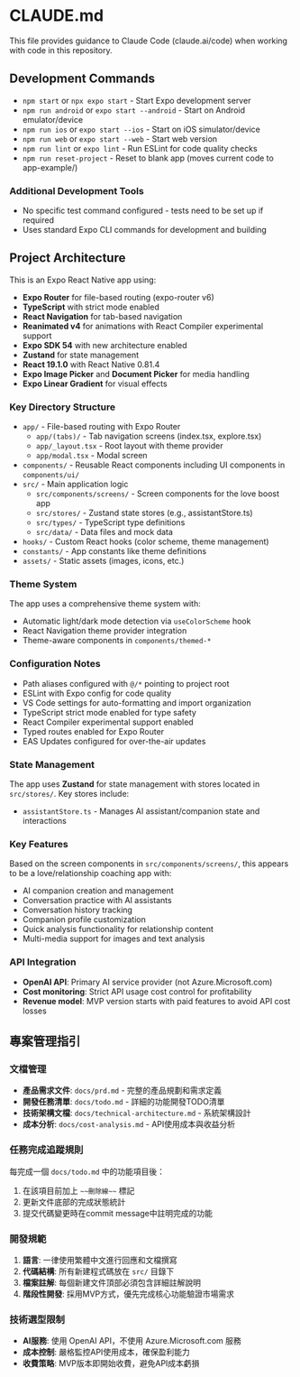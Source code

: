 # CLAUDE.md

This file provides guidance to Claude Code (claude.ai/code) when working with code in this repository.

## Development Commands

- `npm start` or `npx expo start` - Start Expo development server
- `npm run android` or `expo start --android` - Start on Android emulator/device
- `npm run ios` or `expo start --ios` - Start on iOS simulator/device
- `npm run web` or `expo start --web` - Start web version
- `npm run lint` or `expo lint` - Run ESLint for code quality checks
- `npm run reset-project` - Reset to blank app (moves current code to app-example/)

### Additional Development Tools
- No specific test command configured - tests need to be set up if required
- Uses standard Expo CLI commands for development and building

## Project Architecture

This is an Expo React Native app using:

- **Expo Router** for file-based routing (expo-router v6)
- **TypeScript** with strict mode enabled
- **React Navigation** for tab-based navigation
- **Reanimated v4** for animations with React Compiler experimental support
- **Expo SDK 54** with new architecture enabled
- **Zustand** for state management
- **React 19.1.0** with React Native 0.81.4
- **Expo Image Picker** and **Document Picker** for media handling
- **Expo Linear Gradient** for visual effects

### Key Directory Structure

- `app/` - File-based routing with Expo Router
  - `app/(tabs)/` - Tab navigation screens (index.tsx, explore.tsx)
  - `app/_layout.tsx` - Root layout with theme provider
  - `app/modal.tsx` - Modal screen
- `components/` - Reusable React components including UI components in `components/ui/`
- `src/` - Main application logic
  - `src/components/screens/` - Screen components for the love boost app
  - `src/stores/` - Zustand state stores (e.g., assistantStore.ts)
  - `src/types/` - TypeScript type definitions
  - `src/data/` - Data files and mock data
- `hooks/` - Custom React hooks (color scheme, theme management)
- `constants/` - App constants like theme definitions
- `assets/` - Static assets (images, icons, etc.)

### Theme System

The app uses a comprehensive theme system with:
- Automatic light/dark mode detection via `useColorScheme` hook
- React Navigation theme provider integration
- Theme-aware components in `components/themed-*`

### Configuration Notes

- Path aliases configured with `@/*` pointing to project root
- ESLint with Expo config for code quality
- VS Code settings for auto-formatting and import organization
- TypeScript strict mode enabled for type safety
- React Compiler experimental support enabled
- Typed routes enabled for Expo Router
- EAS Updates configured for over-the-air updates

### State Management

The app uses **Zustand** for state management with stores located in `src/stores/`. Key stores include:
- `assistantStore.ts` - Manages AI assistant/companion state and interactions

### Key Features

Based on the screen components in `src/components/screens/`, this appears to be a love/relationship coaching app with:
- AI companion creation and management
- Conversation practice with AI assistants
- Conversation history tracking
- Companion profile customization
- Quick analysis functionality for relationship content
- Multi-media support for images and text analysis

### API Integration

- **OpenAI API**: Primary AI service provider (not Azure.Microsoft.com)
- **Cost monitoring**: Strict API usage cost control for profitability
- **Revenue model**: MVP version starts with paid features to avoid API cost losses
## 專案管理指引

### 文檔管理
- **產品需求文件**: `docs/prd.md` - 完整的產品規劃和需求定義
- **開發任務清單**: `docs/todo.md` - 詳細的功能開發TODO清單
- **技術架構文檔**: `docs/technical-architecture.md` - 系統架構設計
- **成本分析**: `docs/cost-analysis.md` - API使用成本與收益分析

### 任務完成追蹤規則
每完成一個 `docs/todo.md` 中的功能項目後：
1. 在該項目前加上 `~~刪除線~~` 標記
2. 更新文件底部的完成狀態統計
3. 提交代碼變更時在commit message中註明完成的功能

### 開發規範
1. **語言**: 一律使用繁體中文進行回應和文檔撰寫
2. **代碼結構**: 所有新建程式碼放在 `src/` 目錄下
3. **檔案註解**: 每個新建文件頂部必須包含詳細註解說明
4. **階段性開發**: 採用MVP方式，優先完成核心功能驗證市場需求

### 技術選型限制
- **AI服務**: 使用 OpenAI API，不使用 Azure.Microsoft.com 服務
- **成本控制**: 嚴格監控API使用成本，確保盈利能力
- **收費策略**: MVP版本即開始收費，避免API成本虧損